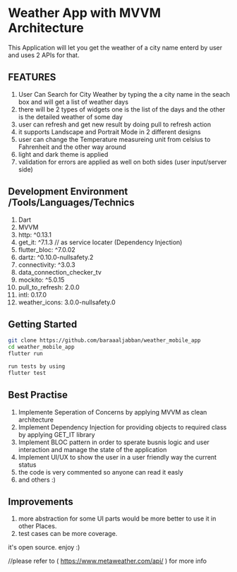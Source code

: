 # Weather App with MVVM Architecture

This Application will let you get the weather of a city name enterd by user and uses 2 APIs for that.

## FEATURES
1. User Can Search for City Weather by typing the a city name in the seach box and will get a list of weather days   
2. there will be 2 types of widgets one is the list of the days and the other is the detailed weather of some day
3. user can refresh and get new result by doing pull to refresh action
4. it supports Landscape and Portrait Mode in 2 different designs
5. user can change the Temperature measureing unit from celsius to Fahrenheit and the other way around 
6. light and dark theme is applied
7. validation for errors are applied as well on both sides (user input/server side)




## Development Environment /Tools/Languages/Technics
1. Dart 
2. MVVM
3. http: ^0.13.1
4. get_it: ^7.1.3 // as service locater (Dependency Injection)
5. flutter_bloc: ^7.0.02
6. dartz: ^0.10.0-nullsafety.2
7. connectivity: ^3.0.3
8. data_connection_checker_tv
9. mockito: ^5.0.15
10. pull_to_refresh: 2.0.0
11. intl: 0.17.0
12. weather_icons: 3.0.0-nullsafety.0


## Getting Started
```bash
git clone https://github.com/baraaaljabban/weather_mobile_app
cd weather_mobile_app
flutter run
```
```bash
run tests by using 
flutter test
```

## Best Practise
1. Implemente Seperation of Concerns by applying MVVM as clean architecture
2. Implement Dependency Injection for providing objects to required class by applying GET_IT library 
3. Implement BLOC pattern in order to sperate busnis logic and user interaction and manage the state of the application 
4. Implement UI/UX to show the user in a user friendly way the current status 
5. the code is very commented so anyone can read it easly
6. and others :)


## Improvements
1. more abstraction for some UI parts would be more better to use it in other Places.
2. test cases can be more coverage.  

it's open source. enjoy :)

//please refer to ( https://www.metaweather.com/api/ ) for more info


